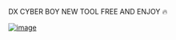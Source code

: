 DX CYBER BOY NEW TOOL FREE AND ENJOY 🔥

[![image](https://www.linkpicture.com/q/IMG_20221119_134437_2.jpg)](https://www.linkpicture.com/view.php?img=LPic6378899af384c437105581)
